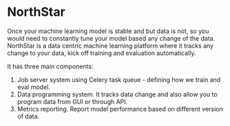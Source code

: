 # NorthStar

Once your machine learning model is stable and but data is not, so you would need to constantly tune your model based any change of the data. NorthStar is a data centric machine learning platform where it tracks any change to your data, kick off training and evaluation automatically.

It has three main components:
1. Job server system using Celery task queue - defining how we train and eval model.
2. Data programming system. It tracks data change and also allow you to program data from GUI or through API.
3. Metrics reporting. Report model performance based on different version of data.



